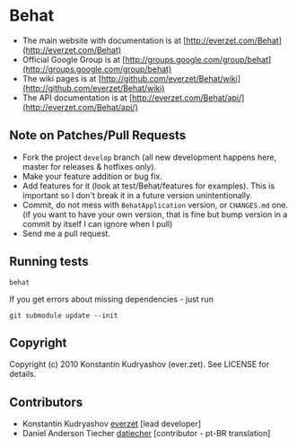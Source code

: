 Behat
=====

* The main website with documentation is at [http://everzet.com/Behat](http://everzet.com/Behat)
* Official Google Group is at [http://groups.google.com/group/behat](http://groups.google.com/group/behat)
* The wiki pages is at [http://github.com/everzet/Behat/wiki](http://github.com/everzet/Behat/wiki)
* The API documentation is at [http://everzet.com/Behat/api/](http://everzet.com/Behat/api/)


Note on Patches/Pull Requests
-----------------------------
 
* Fork the project `develop` branch (all new development happens here, master for releases & hotfixes only).
* Make your feature addition or bug fix.
* Add features for it (look at test/Behat/features for examples).
  This is important so I don't break it in a future version unintentionally.
* Commit, do not mess with `BehatApplication` version, or `CHANGES.md` one.
  (if you want to have your own version, that is fine but
   bump version in a commit by itself I can ignore when I pull)
* Send me a pull request.

Running tests
-------------

	behat

If you get errors about missing dependencies - just run

	git submodule update --init

Copyright
---------

Copyright (c) 2010 Konstantin Kudryashov (ever.zet). See LICENSE for details.

Contributors
------------

* Konstantin Kudryashov [everzet](http://github.com/everzet) [lead developer]
* Daniel Anderson Tiecher [datiecher](http://github.com/datiecher) [contributor - pt-BR translation]

